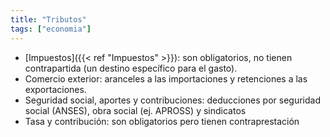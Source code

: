 ```yaml
---
title: "Tributos"
tags: ["economia"]
---
```

- [Impuestos]({{< ref "Impuestos" >}}): son obligatorios, no tienen contrapartida (un destino específico para el gasto).
- Comercio exterior: aranceles a las importaciones y retenciones a las exportaciones.
- Seguridad social, aportes y contribuciones: deducciones por seguridad social (ANSES), obra social (ej. APROSS) y sindicatos
- Tasa y contribución: son obligatorios pero tienen contraprestación